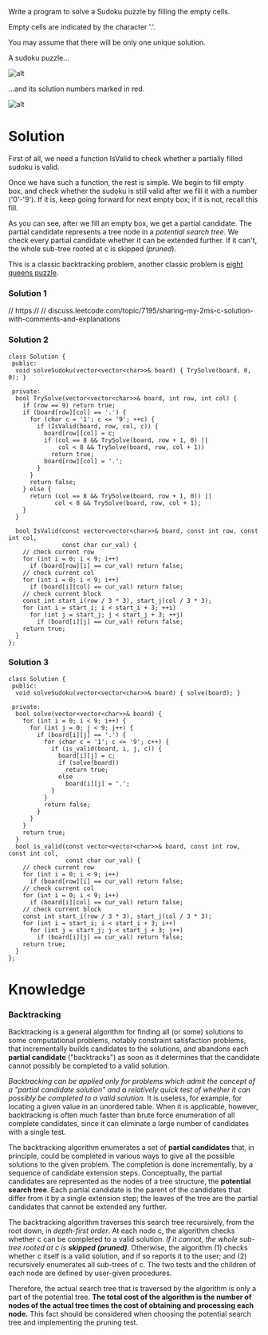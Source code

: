Write a program to solve a Sudoku puzzle by filling the empty cells.

Empty cells are indicated by the character '.'.

You may assume that there will be only one unique solution.

A sudoku puzzle...
 
![alt](https://upload.wikimedia.org/wikipedia/commons/thumb/f/ff/Sudoku-by-L2G-20050714.svg/250px-Sudoku-by-L2G-20050714.svg.png)
       
...and its solution numbers marked in red.
       
![alt](https://upload.wikimedia.org/wikipedia/commons/thumb/3/31/Sudoku-by-L2G-20050714_solution.svg/250px-Sudoku-by-L2G-20050714_solution.svg.png)       
 
# Solution
 
First of all, we need a function IsValid to check whether a partially filled sudoku is valid.
       
Once we have such a function, the rest is simple. We begin to fill empty box, and check whether the sudoku is still valid after we fill it with a number ('0'-'9'). If it is, keep going forward for next empty box; if it is not, recall this fill.
  
As you can see, after we fill an empty box, we get a partial candidate. The partial candidate represents a tree node in a _potential search tree_. We check every partial candidate whether it can be extended further. If it can't, the whole sub-tree rooted at c is skipped (_pruned_).
       
This is a classic backtracking problem, another classic problem is [eight queens puzzle](https://en.wikipedia.org/wiki/Eight_queens_puzzle).   
       

### Solution 1
// https://
// discuss.leetcode.com/topic/7195/sharing-my-2ms-c-solution-with-comments-and-explanations


### Solution 2 

```       
class Solution {
 public:
  void solveSudoku(vector<vector<char>>& board) { TrySolve(board, 0, 0); }

 private:
  bool TrySolve(vector<vector<char>>& board, int row, int col) {
    if (row == 9) return true;
    if (board[row][col] == '.') {
      for (char c = '1'; c <= '9'; ++c) {
        if (IsValid(board, row, col, c)) {
          board[row][col] = c;
          if (col == 8 && TrySolve(board, row + 1, 0) ||
              col < 8 && TrySolve(board, row, col + 1))
            return true;
          board[row][col] = '.';
        }
      }
      return false;
    } else {
      return (col == 8 && TrySolve(board, row + 1, 0)) ||
             col < 8 && TrySolve(board, row, col + 1);
    }
  }

  bool IsValid(const vector<vector<char>>& board, const int row, const int col,
               const char cur_val) {
    // check current row
    for (int i = 0; i < 9; i++)
      if (board[row][i] == cur_val) return false;
    // check current col
    for (int i = 0; i < 9; i++)
      if (board[i][col] == cur_val) return false;
    // check current block
    const int start_i(row / 3 * 3), start_j(col / 3 * 3);
    for (int i = start_i; i < start_i + 3; ++i)
      for (int j = start_j; j < start_j + 3; ++j)
        if (board[i][j] == cur_val) return false;
    return true;
  }
};
```

### Solution 3

```
class Solution {
 public:
  void solveSudoku(vector<vector<char>>& board) { solve(board); }

 private:
  bool solve(vector<vector<char>>& board) {
    for (int i = 0; i < 9; i++) {
      for (int j = 0; j < 9; j++) {
        if (board[i][j] == '.') {
          for (char c = '1'; c <= '9'; c++) {
            if (is_valid(board, i, j, c)) {
              board[i][j] = c;
              if (solve(board))
                return true;
              else
                board[i][j] = '.';
            }
          }
          return false;
        }
      }
    }
    return true;
  }
  bool is_valid(const vector<vector<char>>& board, const int row, const int col,
                const char cur_val) {
    // check current row
    for (int i = 0; i < 9; i++)
      if (board[row][i] == cur_val) return false;
    // check current col
    for (int i = 0; i < 9; i++)
      if (board[i][col] == cur_val) return false;
    // check current block
    const int start_i(row / 3 * 3), start_j(col / 3 * 3);
    for (int i = start_i; i < start_i + 3; i++)
      for (int j = start_j; j < start_j + 3; j++)
        if (board[i][j] == cur_val) return false;
    return true;
  }
};
```

# Knowledge

### Backtracking

Backtracking is a general algorithm for finding all (or some) solutions to some computational problems, notably constraint satisfaction problems, that incrementally builds candidates to the solutions, and abandons each __partial candidate__ ("backtracks") as soon as it determines that the candidate cannot possibly be completed to a valid solution.

_Backtracking can be applied only for problems which admit the concept of a "partial candidate solution" and a relatively quick test of whether it can possibly be completed to a valid solution._ It is useless, for example, for locating a given value in an unordered table. When it is applicable, however, backtracking is often much faster than brute force enumeration of all complete candidates, since it can eliminate a large number of candidates with a single test.
                                                                                         
The backtracking algorithm enumerates a set of __partial candidates__ that, in principle, could be completed in various ways to give all the possible solutions to the given problem. The completion is done incrementally, by a sequence of candidate extension steps.
Conceptually, the partial candidates are represented as the nodes of a tree structure, the __potential search tree__. Each partial candidate is the parent of the candidates that differ from it by a single extension step; the leaves of the tree are the partial candidates that cannot be extended any further.
                                                                                         
The backtracking algorithm traverses this search tree recursively, from the root down, in _depth-first order_. At each node c, the algorithm checks whether c can be completed to a valid solution. _If it cannot, the whole sub-tree rooted at c is __skipped (pruned)__._ Otherwise, the algorithm (1) checks whether c itself is a valid solution, and if so reports it to the user; and (2) recursively enumerates all sub-trees of c. The two tests and the children of each node are defined by user-given procedures.
                                                                                         
Therefore, the actual search tree that is traversed by the algorithm is only a part of the potential tree. __The total cost of the algorithm is the number of nodes of the actual tree times the cost of obtaining and processing each node.__ This fact should be considered when choosing the potential search tree and implementing the pruning test.                                                                                         
       
